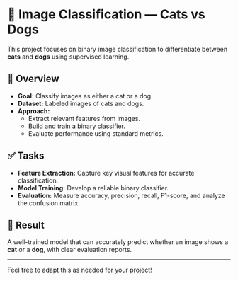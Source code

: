 # 🐾 Image Classification — Cats vs Dogs

This project focuses on binary image classification to differentiate between **cats** and **dogs** using supervised learning.

## 📌 Overview
- **Goal:** Classify images as either a cat or a dog.
- **Dataset:** Labeled images of cats and dogs.
- **Approach:** 
  - Extract relevant features from images.
  - Build and train a binary classifier.
  - Evaluate performance using standard metrics.

## ✅ Tasks
- **Feature Extraction:** Capture key visual features for accurate classification.
- **Model Training:** Develop a reliable binary classifier.
- **Evaluation:** Measure accuracy, precision, recall, F1-score, and analyze the confusion matrix.

## 🚀 Result
A well-trained model that can accurately predict whether an image shows a **cat** or a **dog**, with clear evaluation reports.

---

Feel free to adapt this as needed for your project!
